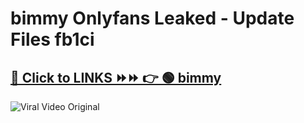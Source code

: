 
 # bimmy Onlyfans Leaked - Update Files fb1ci

## <h2><a href="https://clipsfans.com/bimmy&ref=git">🔗 Click to LINKS ⏩⏩ 👉 🟢 bimmy </a></h2>

<a href="https://clipsfans.com/bimmy&ref=git" rel="nofollow" data-target="animated-image.originalLink"><img src="https://i.ibb.co.com/xMMVF88/686577567.gif" alt="Viral Video Original" style="max-width: 100%; display: inline-block;" data-target="animated-image.originalImage"></a>

